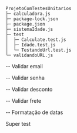 
```
ProjetoComTestesUnitarios
├─ calculadora.js
├─ package-lock.json
├─ package.json
├─ sistemaIdade.js
├─ test
│  ├─ Calculate.test.js
│  ├─ Idade.test.js
│  └─ TestandoUrl.test.js
└─ validandoURL.js

```





-- Validar email

-- Validar senha

-- Validar desconto

-- Validar frete

-- Formatação de datas


Super test

